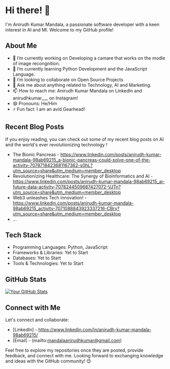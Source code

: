 # Hi there! 👋

I'm Anirudh Kumar Mandala, a passionate software developer with a keen interest in AI and Ml. Welcome to my GitHub profile!

## About Me

- 🔭 I’m currently working on Developing a camare that works on the modle of image recongnition.
- 🌱 I’m currently learning Python Development and the JavaScript Language.
- 👯 I’m looking to collaborate on Open Source Projects 
- 💬 Ask me about anything related to Technology, AI and Marketing.
- 📫 How to reach me: Anirudh Kumar Mandala on LinkedIn and anirudhkumar___ on Instagram!
- 😄 Pronouns: He/Him
- ⚡ Fun fact: I am an avid Gearhead!



## Recent Blog Posts

If you enjoy reading, you can check out some of my recent blog posts on AI and the world's ever revolutionizing technology !

- The Bionic Pancreas - https://www.linkedin.com/posts/anirudh-kumar-mandala-98ab69215_a-bionic-pancreas-could-solve-one-of-the-activity-7078718423681167362-s0hL?utm_source=share&utm_medium=member_desktop
- Revolutionizing Healthcare: The Synergy of Bioinformatics and AI - https://www.linkedin.com/posts/anirudh-kumar-mandala-98ab69215_ai-future-data-activity-7078244509687427072-VJTn?utm_source=share&utm_medium=member_desktop
- Web3 unleashes Tech innovation! - https://www.linkedin.com/posts/anirudh-kumar-mandala-98ab69215_activity-7071088843923337216-CBry?utm_source=share&utm_medium=member_desktop
- ...

## Tech Stack

- Programming Languages: Python, JavaScript
- Frameworks & Libraries: Yet to Start
- Databases: Yet to Start
- Tools & Technologies: Yet to Start

## GitHub Stats

[![Your GitHub Stats](https://github-readme-stats.vercel.app/api?username=anirudhkmandala&show_icons=true&theme=radical)](https://github.com/anirudhkmandala)

## Connect with Me

Let's connect and collaborate:

- [LinkedIn] - https://www.linkedin.com/in/anirudh-kumar-mandala-98ab69215/
- [Email] - (mailto:mandalaanirudhkumar@gmail.com)

Feel free to explore my repositories once they are posted, provide feedback, and connect with me. Looking forward to exchanging knowledge and ideas with the GitHub community! 😊
